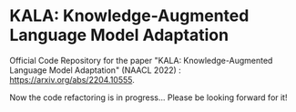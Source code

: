 # KALA: Knowledge-Augmented Language Model Adaptation
Official Code Repository for the paper "KALA: Knowledge-Augmented Language Model Adaptation" (NAACL 2022) : https://arxiv.org/abs/2204.10555.

Now the code refactoring is in progress... Please be looking forward for it!
